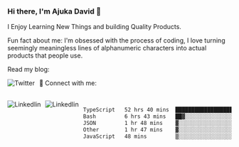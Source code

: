 ### Hi there, I'm Ajuka David 🥷

I Enjoy Learning New Things and building Quality Products.

Fun fact about me: I'm obsessed with the process of coding, I love turning seemingly meaningless lines of alphanumeric characters into actual products that people use.

Read my blog:

<a href="https://tobit.hashnode.dev/"> <img src="https://img.shields.io/badge/Hashnode-2962FF?style=for-the-badge&logo=hashnode&logoColor=white"
     alt="Twitter"
     style="float: left; margin-right: 10px;" /> </a>


📱 Connect with me: 

<br />
<a href="https://www.linkedin.com/in/david-ajuka-630660144/"> <img src="https://img.shields.io/badge/LinkedIn-0077B5?style=for-the-badge&logo=linkedin&logoColor=white"
     alt="LinkedIin"
     style="float: left; margin-right: 10px;" /> </a> <a href="mailto:ajuka.zephiniah@gmail.com"> <img src="https://img.shields.io/badge/Gmail-D14836?style=for-the-badge&logo=gmail&logoColor=white"
     alt="LinkedIin"
     style="float: left; margin-right: 10px;" /> </a>
     

<!--START_SECTION:waka-->

```txt
TypeScript   52 hrs 40 mins  ████████████████████▓░░░░   82.50 %
Bash         6 hrs 43 mins   ██▓░░░░░░░░░░░░░░░░░░░░░░   10.54 %
JSON         1 hr 48 mins    ▓░░░░░░░░░░░░░░░░░░░░░░░░   02.84 %
Other        1 hr 47 mins    ▓░░░░░░░░░░░░░░░░░░░░░░░░   02.81 %
JavaScript   48 mins         ▒░░░░░░░░░░░░░░░░░░░░░░░░   01.27 %
```

<!--END_SECTION:waka-->
